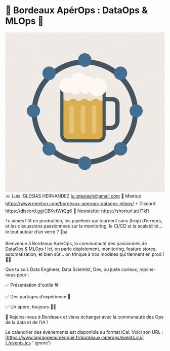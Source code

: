 # 🚀 Bordeaux ApérOps : DataOps & MLOps 🍷
![Logo AperOps](./logo_aperops.png)
 ✉️ Luis IGLESIAS HERNANDEZ  lu.iglesiash@gmail.com
 👥 Meetup  https://www.meetup.com/bordeaux-aperops-dataops-mlops/ 
 ⚡ Discord https://discord.gg/CBKvfWtQg6
 📢 Newsletter https://shorturl.at/71kl1

Tu aimes l’IA en production, les pipelines qui tournent sans (trop) d’erreurs, et les discussions passionnées sur le monitoring, le CI/CD et la scalabilité… le tout autour d’un verre ? 🍻📊

Bienvenue à Bordeaux ApérOps, la communauté des passionnés de DataOps & MLOps ! Ici, on parle déploiement, monitoring, feature stores, automatisation, et bien sûr… on trinque à nos modèles qui tiennent en prod ! 🤖🔥

Que tu sois Data Engineer, Data Scientist, Dev, ou juste curieux, rejoins-nous pour :

✅ Présentation d'outils 🛠️

✅ Des partages d’expérience 🚀

✅ Un apéro, toujours 🍷🍕

📍 Rejoins-nous à Bordeaux et viens échanger avec la communauté des Ops de la data et de l’IA !

Le calendrier des évènements est disponible au format iCal.
Voici son URL : [https://www.lagrappenumerique.fr/bordeaux-aperops/events.ics](./events.ics ':ignore')

<!-- EVENTS:START -->
<!-- EVENTS:END -->
